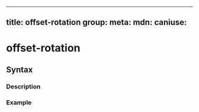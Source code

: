 
  ---
  title: offset-rotation
  group: 
  meta:
    mdn:
    caniuse:
  ---

  # offset-rotation
  <!--- Introduction sentence to offset-rotation, keep it brief and set the overall context -->

  ## Syntax
  <!--- Introduce the various syntax for offset-rotation -->

  ### Description
  <!--- For each major section of syntax provide a description explaining its usage further -->

  ### Example
  <!--- Provide code examples for the syntax block you're currently describing -->